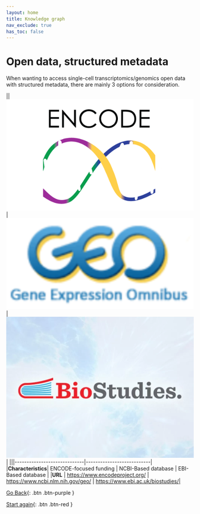 ```yaml
---
layout: home
title: Knowledge graph
nav_exclude: true
has_toc: false
---
```

# Open data, structured metadata

When wanting to access single-cell transcriptomics/genomics open data with structured metadata, there are mainly 3 options for consideration.

||![encode](../assets/encode.png)|![encode](../assets/geo.png)| ![geo](../assets/biostudies.png) |
|||-----------------------------|---------------------------|
|**Characteristics**| ENCODE-focused funding | NCBI-Based database | EBI-Based database |
|**URL** | https://www.encodeproject.org/  | https://www.ncbi.nlm.nih.gov/geo/ | https://www.ebi.ac.uk/biostudies/|

[Go Back](3_open_data.html){: .btn .btn-purple }

[Start again](../index.html){: .btn .btn-red }